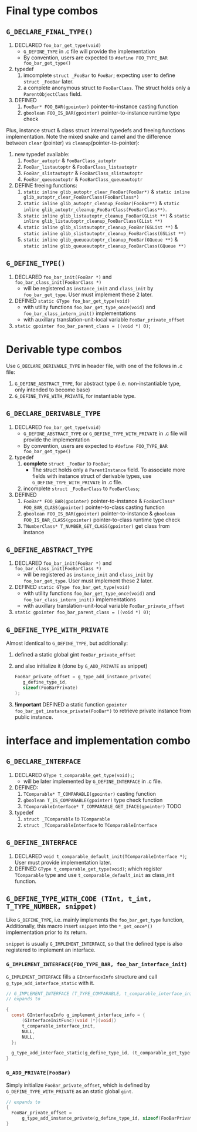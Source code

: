 Final type combos
==============

## `G_DECLARE_FINAL_TYPE()`

1. DECLARED `foo_bar_get_type(void)`
   - `G_DEFINE_TYPE` in .c file will provide the implementation
   - By convention, users are expected to `#define FOO_TYPE_BAR foo_bar_get_type()`
2. typedef
   1. imcomplete `struct _FooBar` to `FooBar`; expecting user to define `struct _FooBar` later.
   2. a complete anonymous struct to `FooBarClass`. The struct holds only a `ParentObjectClass` field.
3. DEFINED
   1. `FooBar* FOO_BAR(gpointer)` pointer-to-instance casting function
   2. `gboolean FOO_IS_BAR(gpointer)` pointer-to-instance runtime type check

Plus, instance struct & class struct internal typedefs and freeing functions implementation.
Note the mixed snake and camel and the difference between `clear` (pointer) vs `cleanup`(pointer-to-pointer):

1. new typedef available:
   1. `FooBar_autoptr` & `FooBarClass_autoptr`
   2. `FooBar_listautoptr` & `FooBarClass_listautoptr`
   3. `FooBar_slistautoptr` & `FooBarClass_slistautoptr`
   4. `FooBar_queueautoptr` & `FooBarClass_queueautoptr`
2. DEFINE freeing functions:
   1. `static inline glib_autoptr_clear_FooBar(FooBar*)` & `static inline glib_autoptr_clear_FooBarClass(FooBarClass*)`
   2. `static inline glib_autoptr_cleanup_FooBar(FooBar**)` & `static inline glib_autoptr_cleanup_FooBarClass(FooBarClass**)`.
   3. `static inline glib_listautoptr_cleanup_FooBar(GList **)` & `static inline glib_listautoptr_cleanup_FooBarClass(GList **)`
   4. `static inline glib_slistautoptr_cleanup_FooBar(GSList **)` & `static inline glib_slistautoptr_cleanup_FooBarClass(GSList **)`
   5. `static inline glib_queueautoptr_cleanup_FooBar(GQueue **)` & `static inline glib_queueautoptr_cleanup_FooBarClass(GQueue **)`

## `G_DEFINE_TYPE()`

1. DECLARED `foo_bar_init(FooBar *)` and `foo_bar_class_init(FooBarClass *)`
   - will be registered as `instance_init` and `class_init` by `foo_bar_get_type`. User must implement these 2 later.
2. DEFINED `static GType foo_bar_get_type(void)`
   - with utility functions `foo_bar_get_type_once(void)` and `foo_bar_class_intern_init()` implementations
   - with auxillary translation-unit-local variable `FooBar_private_offset`
3. `static gpointer foo_bar_parent_class = ((void *) 0)`;

Derivable type combos
===============

Use `G_DECLARE_DERIVABLE_TYPE` in header file, with one of the follows in .c file:
1. `G_DEFINE_ABSTRACT_TYPE`, for abstract type (i.e. non-instantiable type, only intended to become base)
2. `G_DEFINE_TYPE_WITH_PRIVATE`, for instantiable type.

## `G_DECLARE_DERIVABLE_TYPE`

1. DECLARED `foo_bar_get_type(void)`
   - `G_DEFINE_ABSTRACT_TYPE` or `G_DEFINE_TYPE_WITH_PRIVATE` in .c file will provide the implementation
   - By convention, users are expected to `#define FOO_TYPE_BAR foo_bar_get_type()`
2. typedef
   1. **complete** `struct _FooBar` to `FooBar`; 
      - The struct holds only a `ParentInstance` field. To associate more fields with instance struct of derivable types, use `G_DEFINE_TYPE_WITH_PRIVATE` in .c file.
   2. incomplete `struct _FooBarClass` to `FooBarClass`;
3. DEFINED
   1. `FooBar* FOO_BAR(gpointer)` pointer-to-instance & `FooBarClass* FOO_BAR_CLASS(gpointer)` pointer-to-class casting function
   2. `gboolean FOO_IS_BAR(gpointer)` pointer-to-instance & `gboolean FOO_IS_BAR_CLASS(gpointer)` pointer-to-class runtime type check
   3. `TNumberClass* T_NUMBER_GET_CLASS(gpointer)` get class from instance

## `G_DEFINE_ABSTRACT_TYPE`

1. DECLARED `foo_bar_init(FooBar *)` and `foo_bar_class_init(FooBarClass *)`
   - will be registered as `instance_init` and `class_init` by `foo_bar_get_type`. User must implement these 2 later.
2. DEFINED `static GType foo_bar_get_type(void)`
   - with utility functions `foo_bar_get_type_once(void)` and `foo_bar_class_intern_init()` implementations
   - with auxillary translation-unit-local variable `FooBar_private_offset`
3. `static gpointer foo_bar_parent_class = ((void *) 0)`;

## `G_DEFINE_TYPE_WITH_PRIVATE`

Almost identical to `G_DEFINE_TYPE`, but additionally:
1. defined a static global gint `FooBar_private_offset`
2. and also initialize it (done by `G_ADD_PRIVATE` as snippet)
   
   ```c
   FooBar_private_offset = g_type_add_instance_private(
      g_define_type_id,
      sizeof(FooBarPrivate)
   );
   ```

3. **!important** DEFINED a static function `gpointer foo_bar_get_instance_private(FooBar*)` to retrieve private instance from public instance.

interface and implementation combo
=============

## `G_DECLARE_INTERFACE`

1. DECLARED `GType t_comparable_get_type(void);`;
   - will be later implemented by `G_DEFINE_INTERFACE` in .c file.
2. DEFINED:
   1. `TComparable* T_COMPARABLE(gpointer)` casting function
   2. `gboolean T_IS_COMPARABLE(gpointer)` type check function
   3. `TComparableInterface* T_COMPARABLE_GET_IFACE(gpointer)` TODO
3. typedef
   1. `struct _TComparable` to `TComparable`
   2. `struct _TComparableInterface` to `TComparableInterface`

## `G_DEFINE_INTERFACE`

1. DECLARED `void t_comparable_default_init(TComparableInterface *)`; User must provide implementation later.
2. DEFINED `GType t_comparable_get_type(void)`; which register `TComparable` type and use `t_comparable_default_init` as class_init function.

## `G_DEFINE_TYPE_WITH_CODE (TInt, t_int, T_TYPE_NUMBER, snippet)`

Like `G_DEFINE_TYPE`, i.e. mainly implements the `foo_bar_get_type` function,
Additionally, this macro insert `snippet` into the `*_get_once*()` implementation prior to its return.

`snippet` is usually `G_IMPLEMENT_INTERFACE`, so that the defined type is also registered to implement an interface.

### `G_IMPLEMENT_INTERFACE(FOO_TYPE_BAR, foo_bar_interface_init)`

`G_IMPLEMENT_INTERFACE` fills a `GInterfaceInfo` structure and call `g_type_add_interface_static` with it.

```c
// G_IMPLEMENT_INTERFACE (T_TYPE_COMPARABLE, t_comparable_interface_init)
// expands to

{
  const GInterfaceInfo g_implement_interface_info = {
      (GInterfaceInitFunc)(void (*)(void))
      t_comparable_interface_init,
      NULL,
      NULL,
  };

  g_type_add_interface_static(g_define_type_id, (t_comparable_get_type()), &g_implement_interface_info);
}
```


### `G_ADD_PRIVATE(FooBar)`

Simply initialize `FooBar_private_offset`, which is defined by `G_DEFINE_TYPE_WITH_PRIVATE` as an static global `gint`.

```c
// expands to
{
  FooBar_private_offset =
      g_type_add_instance_private(g_define_type_id, sizeof(FooBarPrivate));
}
```


